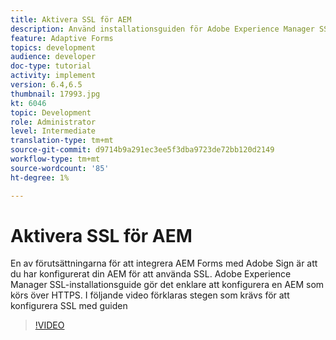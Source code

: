 ```yaml
---
title: Aktivera SSL för AEM
description: Använd installationsguiden för Adobe Experience Manager SSL för att konfigurera en AEM som ska köras över HTTPS.
feature: Adaptive Forms
topics: development
audience: developer
doc-type: tutorial
activity: implement
version: 6.4,6.5
thumbnail: 17993.jpg
kt: 6046
topic: Development
role: Administrator
level: Intermediate
translation-type: tm+mt
source-git-commit: d9714b9a291ec3ee5f3dba9723de72bb120d2149
workflow-type: tm+mt
source-wordcount: '85'
ht-degree: 1%

---
```



# Aktivera SSL för AEM

En av förutsättningarna för att integrera AEM Forms med Adobe Sign är att du har konfigurerat din AEM för att använda SSL. Adobe Experience Manager SSL-installationsguide gör det enklare att konfigurera en AEM som körs över HTTPS.
I följande video förklaras stegen som krävs för att konfigurera SSL med guiden

>[!VIDEO](https://video.tv.adobe.com/v/17993/?quality=9&learn=on)